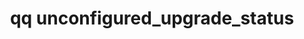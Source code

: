 ---
category: unconfigured
command: unconfigured_upgrade_status
keywords: qq, qq_cli, unconfigured_upgrade_status
optional_options:
- alternate:
  - --monitor
  help: Monitor the upgrade status until the PREPARING state is complete.
  name: --wait-until-prepared
  required: false
permalink: /qq-cli-command-guide/unconfigured/unconfigured_upgrade_status.html
positional_options: []
sidebar: qq_cli_command_reference_sidebar
summary: This section explains how to use the <code>qq unconfigured_upgrade_status</code>
  command.
synopsis: List the current upgrade status for an unconfigured node
title: qq unconfigured_upgrade_status
usage: qq unconfigured_upgrade_status [-h] [--wait-until-prepared]

---